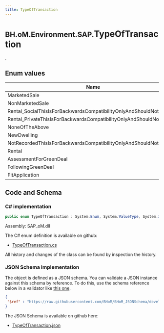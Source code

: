 ```yaml
---
title: TypeOfTransaction
---
```


# <small>BH.oM.Environment.SAP.</small>**TypeOfTransaction**

.

## Enum values

| Name            | Description                                                    |
|-----------------|----------------------------------------------------------------|
| MarketedSale |  -  |
| NonMarketedSale |  -  |
| Rental_SocialThisIsForBackwardsCompatibilityOnlyAndShouldNotBeUsed |  -  |
| Rental_PrivateThisIsForBackwardsCompatibilityOnlyAndShouldNotBeUsed |  -  |
| NoneOfTheAbove |  -  |
| NewDwelling |  -  |
| NotRecordedThisIsForBackwardsCompatibilityOnlyAndShouldNotBeUsed |  -  |
| Rental |  -  |
| AssessmentForGreenDeal |  -  |
| FollowingGreenDeal |  -  |
| FitApplication |  -  |


## Code and Schema

### C# implementation

``` C# title="C#"
public enum TypeOfTransaction : System.Enum, System.ValueType, System.IComparable, System.ISpanFormattable, System.IFormattable, System.IConvertible
```

Assembly: SAP_oM.dll

The C# enum definition is available on github:

- [TypeOfTransaction.cs](https://github.com/BHoM/SAP_Toolkit/blob/develop/SAP_oM/Enums\TypeOfTransaction.cs)

All history and changes of the class can be found by inspection the history.
### JSON Schema implementation

The object is defined as a JSON schema. You can validate a JSON instance against this schema by reference. To do this, use the schema reference below in a validator like [this one](https://www.jsonschemavalidator.net/).

``` json title="JSON Schema"
{
 "$ref" : "https://raw.githubusercontent.com/BHoM/BHoM_JSONSchema/develop/SAP_oM/SAP/TypeOfTransaction.json"
}
```

The JSON Schema is available on github here:

- [TypeOfTransaction.json](https://github.com/BHoM/BHoM_JSONSchema/blob/develop/SAP_oM/SAP/TypeOfTransaction.json)

